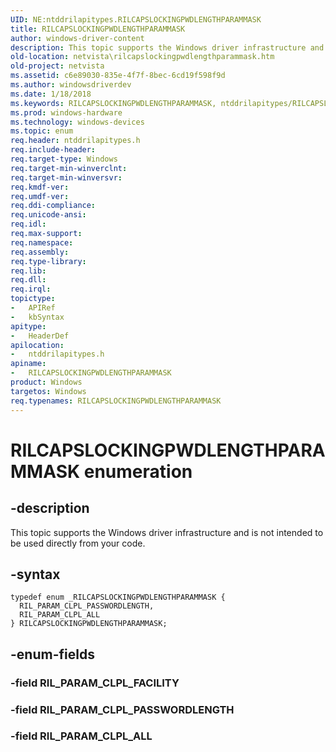 ```yaml
---
UID: NE:ntddrilapitypes.RILCAPSLOCKINGPWDLENGTHPARAMMASK
title: RILCAPSLOCKINGPWDLENGTHPARAMMASK
author: windows-driver-content
description: This topic supports the Windows driver infrastructure and is not intended to be used directly from your code.
old-location: netvista\rilcapslockingpwdlengthparammask.htm
old-project: netvista
ms.assetid: c6e89030-835e-4f7f-8bec-6cd19f598f9d
ms.author: windowsdriverdev
ms.date: 1/18/2018
ms.keywords: RILCAPSLOCKINGPWDLENGTHPARAMMASK, ntddrilapitypes/RILCAPSLOCKINGPWDLENGTHPARAMMASK, RIL_PARAM_CLPL_PASSWORDLENGTH, RILCAPSLOCKINGPWDLENGTHPARAMMASK enumeration [Network Drivers Starting with Windows Vista], RIL_PARAM_CLPL_ALL, ntddrilapitypes/RIL_PARAM_CLPL_ALL, netvista.rilcapslockingpwdlengthparammask, ntddrilapitypes/RIL_PARAM_CLPL_PASSWORDLENGTH
ms.prod: windows-hardware
ms.technology: windows-devices
ms.topic: enum
req.header: ntddrilapitypes.h
req.include-header: 
req.target-type: Windows
req.target-min-winverclnt: 
req.target-min-winversvr: 
req.kmdf-ver: 
req.umdf-ver: 
req.ddi-compliance: 
req.unicode-ansi: 
req.idl: 
req.max-support: 
req.namespace: 
req.assembly: 
req.type-library: 
req.lib: 
req.dll: 
req.irql: 
topictype:
-	APIRef
-	kbSyntax
apitype:
-	HeaderDef
apilocation:
-	ntddrilapitypes.h
apiname:
-	RILCAPSLOCKINGPWDLENGTHPARAMMASK
product: Windows
targetos: Windows
req.typenames: RILCAPSLOCKINGPWDLENGTHPARAMMASK
---
```


# RILCAPSLOCKINGPWDLENGTHPARAMMASK enumeration


## -description


This topic supports the Windows driver infrastructure and is not intended to be used directly from your code.


## -syntax


````
typedef enum _RILCAPSLOCKINGPWDLENGTHPARAMMASK { 
  RIL_PARAM_CLPL_PASSWORDLENGTH,
  RIL_PARAM_CLPL_ALL
} RILCAPSLOCKINGPWDLENGTHPARAMMASK;
````


## -enum-fields




### -field RIL_PARAM_CLPL_FACILITY


### -field RIL_PARAM_CLPL_PASSWORDLENGTH


### -field RIL_PARAM_CLPL_ALL

